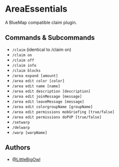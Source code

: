 # AreaEssentials

A BlueMap compatible claim plugin.


## Commands & Subcommands

- `/claim` (identical to /claim on)
- `/claim on`
- `/claim off`
- `/claim info`
- `/claim blocks`
- `/area expand [amount]`
- `/area edit color [color]`
- `/area edit name [name]`
- `/area edit description [description]`
- `/area edit joinMessage [message]`
- `/area edit leaveMessage [message]`
- `/area edit colorgroupName [groupName]`
- `/area edit permissions mobGriefing [true/false]`
- `/area edit permissions doPVP [true/false]`
- `/setwarp`
- `/delwarp`
- `/warp [warpName]`
## Authors

- [@LittleBigOwl](https://www.github.com/LittleBigOwI)
